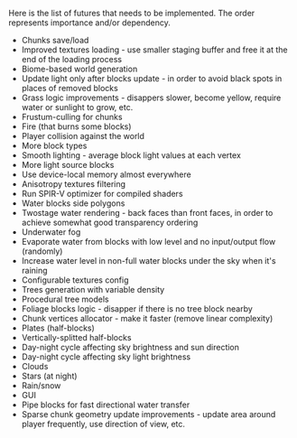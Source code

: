 Here is the list of futures that needs to be implemented.
The order represents importance and/or dependency.
* Chunks save/load
* Improved textures loading - use smaller staging buffer and free it at the end of the loading process
* Biome-based world generation
* Update light only after blocks update - in order to avoid black spots in places of removed blocks
* Grass logic improvements - disappers slower, become yellow, require water or sunlight to grow, etc.
* Frustum-culling for chunks
* Fire (that burns some blocks)
* Player collision against the world
* More block types
* Smooth lighting - average block light values at each vertex
* More light source blocks
* Use device-local memory almost everywhere
* Anisotropy textures filtering
* Run SPIR-V optimizer for compiled shaders
* Water blocks side polygons
* Twostage water rendering - back faces than front faces, in order to achieve somewhat good transparency ordering
* Underwater fog
* Evaporate water from blocks with low level and no input/output flow (randomly)
* Increase water level in non-full water blocks under the sky when it's raining
* Configurable textures config
* Trees generation with variable density
* Procedural tree models
* Foliage blocks logic - disapper if there is no tree block nearby
* Chunk vertices allocator - make it faster (remove linear complexity)
* Plates (half-blocks)
* Vertically-splitted half-blocks
* Day-night cycle affecting sky brightness and sun direction
* Day-night cycle affecting sky light brightness
* Clouds
* Stars (at night)
* Rain/snow
* GUI
* Pipe blocks for fast directional water transfer
* Sparse chunk geometry update improvements - update area around player frequently, use direction of view, etc.
